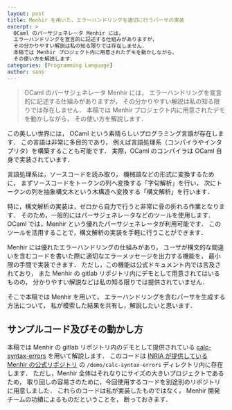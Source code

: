 ```yaml
---
layout: post
title: Menhir を用いた，エラーハンドリングを適切に行うパーサの実装
excerpt: >
  OCaml のパーサジェネレータ Menhir には，
  エラーハンドリングを宣言的に記述する仕組みがありますが，
  その分かりやすい解説は私の知る限りでは存在しません．
  本稿では Menhir プロジェクト内に用意されたデモを動かしながら，
  その使い方を解説します．
categories: [Programming Language]
author: sano
---
```


> OCaml のパーサジェネレータ Menhir には，
> エラーハンドリングを宣言的に記述する仕組みがありますが，
> その分かりやすい解説は私の知る限りでは存在しません．
> 本稿では Menhir プロジェクト内に用意されたデモを動かしながら，
> その使い方を解説します．

この美しい世界には，
OCaml という素晴らしいプログラミング言語が存在します．
この言語は非常に多目的であり，
例えば言語処理系（コンパイラやインタプリタ）を構築することも可能です．
実際，OCaml のコンパイラは OCaml 自身で実装されています．

言語処理系は，ソースコードを読み取り，
機械語などの形式に変換するために，
まずソースコードをトークンの列へ変換する「字句解析」を行い，
次にトークンの列を抽象構文木という木構造へ変換する「構文解析」を行います．

特に，構文解析の実装は，ゼロから自力で行うと非常に骨の折れる作業となります．
そのため，一般的にはパーサジェネレータなどのツールを使用します．
OCaml では，Menhir という優れたパーサジェネレータが利用可能です．
このツールを活用することで，構文解析の実装を手軽に行うことができます．

Menhir には優れたエラーハンドリングの仕組みがあり，
ユーザが構文的な間違いを含むコードを書いた際に適切なエラーメッセージを出力する機能を，
最小限の手間で実装できます．
ただし，この機能は公式ドキュメント内では言及されており，
また Menhir の gitlab リポジトリ内にデモとして用意されてはいるものの，
分かりやすい解説などは私の知る限りでは提供されていません．

そこで本稿では Menhir を用いて，
エラーハンドリングを含むパーサを生成する方法について，
私が模索した結果を共有し，解説したいと思います．

## サンプルコード及びその動かし方

本稿では Menhir の gitlab リポジトリ内のデモとして提供されている
[calc-syntax-errors](https://gitlab.inria.fr/fpottier/menhir/-/tree/master/demos/calc-syntax-errors)
を用いて解説します．
このコードは
[INRIA が提供している Menhir の公式リポジトリ](https://gitlab.inria.fr/fpottier/menhir/)
の `/demo/calc-syntax-errors` ディレクトリ内に存在します．
ただし，Menhir 全体はそれなりにサイズの大きいプロジェクトであるため，
取り回しの容易さのために，今回使用するコードを別途別のリポジトリに用意しました．
これらのコードは私が実装したものではなく，
Menhir 開発チームの功績によるものだということを，
断っておきます．
